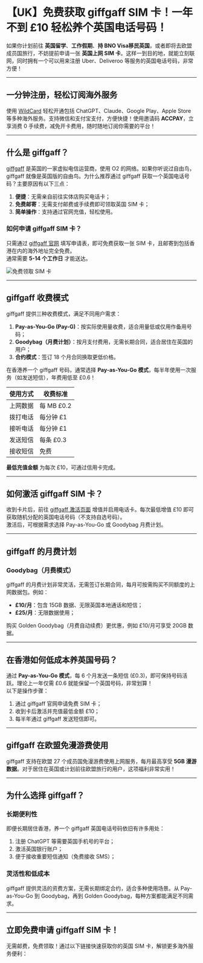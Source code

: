 # 【UK】免费获取 giffgaff SIM 卡！一年不到 £10 轻松养个英国电话号码！

如果你计划前往 **英国留学**、**工作假期**、**持 BNO Visa移民英国**，或者即将去欧盟成员国旅行，不妨提前申请一张 **英国上网 SIM 卡**。这样一到目的地，就能立刻联网，同时拥有一个可以用来注册 Uber、Deliveroo 等服务的英国电话号码，非常方便！

---

## 一分钟注册，轻松订阅海外服务  
使用 [WildCard](https://bit.ly/bewildcard) 轻松开通包括 ChatGPT、Claude、Google Play、Apple Store 等多种海外服务。支持微信和支付宝支付，方便快捷！使用邀请码 **ACCPAY**，立享消费 0 手续费，减免开卡费用，随时随地订阅你需要的平台！

---

## 什么是 giffgaff？

[giffgaff](https://go.flyasia.co/giffgaff/blog/) 是英国的一家虚拟电信运营商，使用 O2 的网络。如果你听说过自由鸟，giffgaff 就像是英国版的自由鸟。为什么推荐通过 giffgaff 获取一个英国电话号码？主要原因有以下三点：

1. **便捷**：无需亲自前往实体店购买电话卡；  
2. **免费邮寄**：无需支付邮费或手续费即可领取英国 SIM 卡；  
3. **简单操作**：支持通过官网充值，轻松使用。

### 如何申请 giffgaff SIM 卡？

只需通过 [giffgaff 官网](https://go.flyasia.co/giffgaff/blog/) 填写申请表，即可免费获取一张 SIM 卡，且邮寄到包括香港在内的海外地址完全免费。  
通常需要 **5-14 个工作日** 才能送达。

![免费领取 SIM 卡](http://www.flyasia.co/wp-content/uploads/2020/05/giffgaffcanvas.png)

---

## giffgaff 收费模式

giffgaff 提供三种收费模式，满足不同用户需求：

1. **Pay-as-You-Go (Pay-G)**：按实际使用量收费，适合用量低或仅用作备用号码；  
2. **Goodybag（月费计划）**：按月支付费用，无需长期合同，适合居住在英国的用户；  
3. **合约模式**：签订 18 个月合同换取更低价格。

在香港养一个 giffgaff 号码，通常选择 **Pay-as-You-Go 模式**，每半年使用一次服务（如发送短信），年费用低至 £0.6！

| 使用方式          | 收费标准         |
|-------------------|------------------|
| 上网数据         | 每 MB £0.2       |
| 拨打电话         | 每分钟 £1        |
| 接听电话         | 每分钟 £1        |
| 发送短信         | 每条 £0.3        |
| 接收短信         | 免费              |

**最低充值金额** 为每次 £10，可通过信用卡完成。

---

## 如何激活 giffgaff SIM 卡？

收到卡片后，前往 [giffgaff 激活页面](https://giffgaff.com/activate) 增值并启用电话卡。每次最低增值 £10 即可获取随机分配的英国电话号码（不支持自选号码）。  
激活后，可根据需求选择 Pay-as-You-Go 或 Goodybag 月费计划。

---

## giffgaff 的月费计划

### Goodybag（月费模式）
giffgaff 的月费计划非常灵活，无需签订长期合同，每月可按需购买不同额度的上网数据包。例如：  

- **£10/月**：包含 15GB 数据、无限英国本地通话和短信；  
- **£25/月**：无限数据使用；  

购买 Golden Goodybag（月费自动续费）更优惠，例如 £10/月可享受 20GB 数据。

---

## 在香港如何低成本养英国号码？

通过 **Pay-as-You-Go 模式**，每 6 个月发送一条短信 (£0.3)，即可保持号码活跃。理论上一年仅需 £0.6 就能保留一个英国号码，非常划算！  
以下是操作步骤：  

1. 通过 giffgaff 官网申请免费 SIM 卡；  
2. 收到卡后激活并充值最低金额 £10；  
3. 每半年通过 giffgaff 发送短信即可。

---

## giffgaff 在欧盟免漫游费使用

giffgaff 支持在欧盟 27 个成员国免漫游费使用上网服务，每月最高享受 **5GB 漫游数据**。对于居住在英国或计划前往欧盟旅行的用户，这项福利非常实用！

---

## 为什么选择 giffgaff？

### 长期便利性
即便长期居住香港，养一个 giffgaff 英国电话号码依旧有许多用处：

1. 注册 ChatGPT 等需要英国手机号的平台；  
2. 激活英国银行账户；  
3. 便于接收重要短信通知（免费接收 SMS）；  

### 灵活性和低成本
giffgaff 提供灵活的资费方案，无需长期绑定合约，适合多种使用场景。从 Pay-as-You-Go 到 Goodybag，再到 Golden Goodybag，每种方案都能满足不同需求。

---

## 立即免费申请 giffgaff SIM 卡！

无需邮费，免费领取！通过以下链接快速获取你的英国 SIM 卡，解锁更多海外服务便利：  


